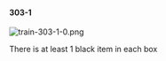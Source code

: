 #### 303-1
![train-303-1-0.png](https://github.com/lil-lab/nlvr/raw/master/nlvr/train/images/64/train-303-1-0.png "train-303-1-0.png")

There is at least 1 black item in each box